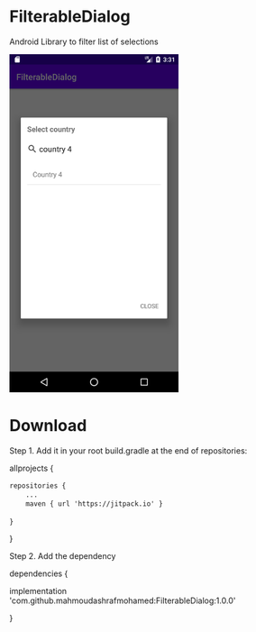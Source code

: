 # FilterableDialog
Android Library to filter list of selections

<img src="Screenshot_1590327098.png" width="300">

# Download

Step 1.
Add it in your root build.gradle at the end of repositories:

allprojects {

	repositories {
		...
		maven { url 'https://jitpack.io' }

	}

}


Step 2. Add the dependency

dependencies {

implementation 'com.github.mahmoudashrafmohamed:FilterableDialog:1.0.0'

}

